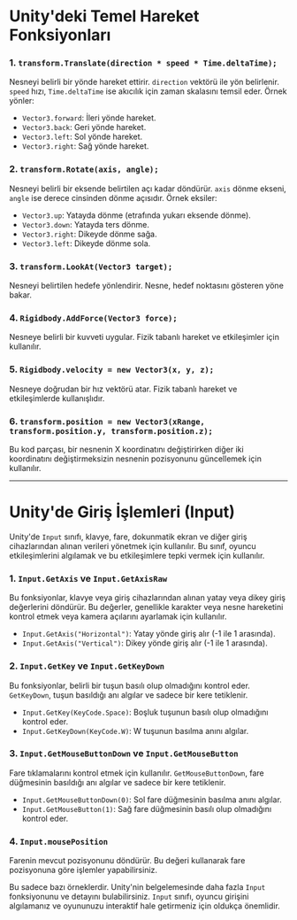# Unity'deki Temel Hareket Fonksiyonları

### 1. `transform.Translate(direction * speed * Time.deltaTime);`

Nesneyi belirli bir yönde hareket ettirir. `direction` vektörü ile yön belirlenir. `speed` hızı, `Time.deltaTime` ise akıcılık için zaman skalasını temsil eder. Örnek yönler:
- `Vector3.forward`: İleri yönde hareket.
- `Vector3.back`: Geri yönde hareket.
- `Vector3.left`: Sol yönde hareket.
- `Vector3.right`: Sağ yönde hareket.

### 2. `transform.Rotate(axis, angle);`

Nesneyi belirli bir eksende belirtilen açı kadar döndürür. `axis` dönme ekseni, `angle` ise derece cinsinden dönme açısıdır. Örnek eksiler:
- `Vector3.up`: Yatayda dönme (etrafında yukarı eksende dönme).
- `Vector3.down`: Yatayda ters dönme.
- `Vector3.right`: Dikeyde dönme sağa.
- `Vector3.left`: Dikeyde dönme sola.

### 3. `transform.LookAt(Vector3 target);`

Nesneyi belirtilen hedefe yönlendirir. Nesne, hedef noktasını gösteren yöne bakar.

### 4. `Rigidbody.AddForce(Vector3 force);`

Nesneye belirli bir kuvveti uygular. Fizik tabanlı hareket ve etkileşimler için kullanılır.

### 5. `Rigidbody.velocity = new Vector3(x, y, z);`

Nesneye doğrudan bir hız vektörü atar. Fizik tabanlı hareket ve etkileşimlerde kullanışlıdır.

### 6. `transform.position = new Vector3(xRange, transform.position.y, transform.position.z);`

Bu kod parçası, bir nesnenin X koordinatını değiştirirken diğer iki koordinatını değiştirmeksizin nesnenin pozisyonunu güncellemek için kullanılır.

---

# Unity'de Giriş İşlemleri (Input)

Unity'de `Input` sınıfı, klavye, fare, dokunmatik ekran ve diğer giriş cihazlarından alınan verileri yönetmek için kullanılır. Bu sınıf, oyuncu etkileşimlerini algılamak ve bu etkileşimlere tepki vermek için kullanılır.

### 1. `Input.GetAxis` ve `Input.GetAxisRaw`

Bu fonksiyonlar, klavye veya giriş cihazlarından alınan yatay veya dikey giriş değerlerini döndürür. Bu değerler, genellikle karakter veya nesne hareketini kontrol etmek veya kamera açılarını ayarlamak için kullanılır.

- `Input.GetAxis("Horizontal")`: Yatay yönde giriş alır (-1 ile 1 arasında).
- `Input.GetAxis("Vertical")`: Dikey yönde giriş alır (-1 ile 1 arasında).

### 2. `Input.GetKey` ve `Input.GetKeyDown`

Bu fonksiyonlar, belirli bir tuşun basılı olup olmadığını kontrol eder. `GetKeyDown`, tuşun basıldığı anı algılar ve sadece bir kere tetiklenir.

- `Input.GetKey(KeyCode.Space)`: Boşluk tuşunun basılı olup olmadığını kontrol eder.
- `Input.GetKeyDown(KeyCode.W)`: W tuşunun basılma anını algılar.

### 3. `Input.GetMouseButtonDown` ve `Input.GetMouseButton`

Fare tıklamalarını kontrol etmek için kullanılır. `GetMouseButtonDown`, fare düğmesinin basıldığı anı algılar ve sadece bir kere tetiklenir.

- `Input.GetMouseButtonDown(0)`: Sol fare düğmesinin basılma anını algılar.
- `Input.GetMouseButton(1)`: Sağ fare düğmesinin basılı olup olmadığını kontrol eder.

### 4. `Input.mousePosition`

Farenin mevcut pozisyonunu döndürür. Bu değeri kullanarak fare pozisyonuna göre işlemler yapabilirsiniz.

Bu sadece bazı örneklerdir. Unity'nin belgelemesinde daha fazla `Input` fonksiyonunu ve detayını bulabilirsiniz. `Input` sınıfı, oyuncu girişini algılamanız ve oyununuzu interaktif hale getirmeniz için oldukça önemlidir.
